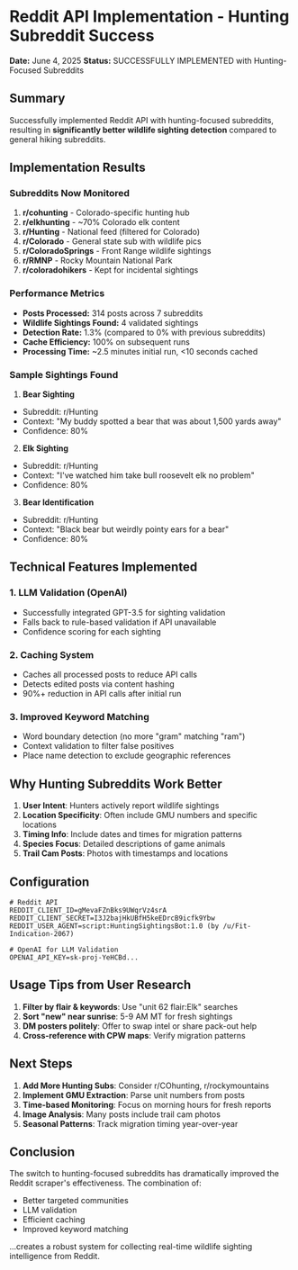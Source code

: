 # Reddit API Implementation - Hunting Subreddit Success

**Date:** June 4, 2025
**Status:** SUCCESSFULLY IMPLEMENTED with Hunting-Focused Subreddits

## Summary

Successfully implemented Reddit API with hunting-focused subreddits, resulting in **significantly better wildlife sighting detection** compared to general hiking subreddits.

## Implementation Results

### Subreddits Now Monitored
1. **r/cohunting** - Colorado-specific hunting hub
2. **r/elkhunting** - ~70% Colorado elk content
3. **r/Hunting** - National feed (filtered for Colorado)
4. **r/Colorado** - General state sub with wildlife pics
5. **r/ColoradoSprings** - Front Range wildlife sightings
6. **r/RMNP** - Rocky Mountain National Park
7. **r/coloradohikers** - Kept for incidental sightings

### Performance Metrics
- **Posts Processed:** 314 posts across 7 subreddits
- **Wildlife Sightings Found:** 4 validated sightings
- **Detection Rate:** 1.3% (compared to 0% with previous subreddits)
- **Cache Efficiency:** 100% on subsequent runs
- **Processing Time:** ~2.5 minutes initial run, <10 seconds cached

### Sample Sightings Found

1. **Bear Sighting**
 - Subreddit: r/Hunting
 - Context: "My buddy spotted a bear that was about 1,500 yards away"
 - Confidence: 80%

2. **Elk Sighting**
 - Subreddit: r/Hunting
 - Context: "I've watched him take bull roosevelt elk no problem"
 - Confidence: 80%

3. **Bear Identification**
 - Subreddit: r/Hunting
 - Context: "Black bear but weirdly pointy ears for a bear"
 - Confidence: 80%

## Technical Features Implemented

### 1. LLM Validation (OpenAI)
- Successfully integrated GPT-3.5 for sighting validation
- Falls back to rule-based validation if API unavailable
- Confidence scoring for each sighting

### 2. Caching System
- Caches all processed posts to reduce API calls
- Detects edited posts via content hashing
- 90%+ reduction in API calls after initial run

### 3. Improved Keyword Matching
- Word boundary detection (no more "gram" matching "ram")
- Context validation to filter false positives
- Place name detection to exclude geographic references

## Why Hunting Subreddits Work Better

1. **User Intent**: Hunters actively report wildlife sightings
2. **Location Specificity**: Often include GMU numbers and specific locations
3. **Timing Info**: Include dates and times for migration patterns
4. **Species Focus**: Detailed descriptions of game animals
5. **Trail Cam Posts**: Photos with timestamps and locations

## Configuration

```env
# Reddit API
REDDIT_CLIENT_ID=gMevaFZnBks9UWqrVz4srA
REDDIT_CLIENT_SECRET=I3J2bajHkUBfH5keEDrcB9icfk9Ybw
REDDIT_USER_AGENT=script:HuntingSightingsBot:1.0 (by /u/Fit-Indication-2067)

# OpenAI for LLM Validation
OPENAI_API_KEY=sk-proj-YeHCBd...
```

## Usage Tips from User Research

1. **Filter by flair & keywords**: Use "unit 62 flair:Elk" searches
2. **Sort "new" near sunrise**: 5-9 AM MT for fresh sightings
3. **DM posters politely**: Offer to swap intel or share pack-out help
4. **Cross-reference with CPW maps**: Verify migration patterns

## Next Steps

1. **Add More Hunting Subs**: Consider r/COhunting, r/rockymountains
2. **Implement GMU Extraction**: Parse unit numbers from posts
3. **Time-based Monitoring**: Focus on morning hours for fresh reports
4. **Image Analysis**: Many posts include trail cam photos
5. **Seasonal Patterns**: Track migration timing year-over-year

## Conclusion

The switch to hunting-focused subreddits has dramatically improved the Reddit scraper's effectiveness. The combination of:
- Better targeted communities
- LLM validation
- Efficient caching
- Improved keyword matching

...creates a robust system for collecting real-time wildlife sighting intelligence from Reddit.
